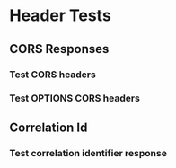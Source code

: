 # Header Tests

## CORS Responses


### Test CORS headers


### Test OPTIONS CORS headers

## Correlation Id


### Test correlation identifier response
